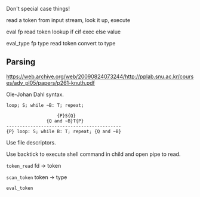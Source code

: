 Don't special case things!

read a token from input stream, look it up, execute

eval fp 
    read token 
    lookup
    if cif exec
    else value

eval_type fp type
    read token
    convert to type

## Parsing

https://web.archive.org/web/20090824073244/http://pplab.snu.ac.kr/courses/adv_pl05/papers/p261-knuth.pdf

Ole-Johan Dahl syntax.

`loop; S; while ~B: T; repeat;`

```
                   {P}S{Q}
               {Q and ~B}T{P}
-------------------------------------------
{P} loop: S; while B: T; repeat; {Q and ~B} 
```
Use file descriptors.

Use backtick to execute shell command in child and open pipe to read.

`token_read` fd -> token

`scan_token` token -> type

`eval_token`


